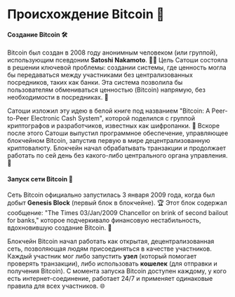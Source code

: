 # Происхождение Bitcoin 🌱

#### Создание Bitcoin 🛠️

Bitcoin был создан в 2008 году анонимным человеком (или группой), использующим псевдоним **Satoshi Nakamoto**. 🕵️‍♂️ Цель Сатоши состояла в решении ключевой проблемы: создании системы, где ценность могла бы передаваться между участниками без централизованных посредников, таких как банки. Эта система позволила бы пользователям обмениваться ценностью (Bitcoin) напрямую, без необходимости в посредниках. 🔁

Сатоши изложил эту идею в белой книге под названием "Bitcoin: A Peer-to-Peer Electronic Cash System", которой поделился с группой криптографов и разработчиков, известных как шифропанки. 📄 Вскоре после этого Сатоши выпустил программное обеспечение, управляющее блокчейном Bitcoin, запустив первую в мире децентрализованную криптовалюту. Блокчейн начал обрабатывать транзакции и продолжает работать по сей день без какого-либо центрального органа управления. 🔗

#### Запуск сети Bitcoin 🚀

Сеть Bitcoin официально запустилась 3 января 2009 года, когда был добыт **Genesis Block** (первый блок в блокчейне). 🏆 Этот блок содержал сообщение: "The Times 03/Jan/2009 Chancellor on brink of second bailout for banks," которое подчеркивало финансовую нестабильность, вдохновившую создание Bitcoin. 💬

Блокчейн Bitcoin начал работать как открытая, децентрализованная сеть, позволяющая людям присоединяться в качестве участников. Каждый участник мог либо запустить **узел** (который помогает проверять транзакции), либо использовать **кошелек** (для отправки и получения Bitcoin). С момента запуска Bitcoin доступен каждому, у кого есть интернет-соединение, работает 24/7 и применяет одинаковые правила для всех участников. 🌐